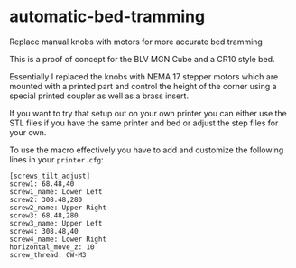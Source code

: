 # automatic-bed-tramming
Replace manual knobs with motors for more accurate bed tramming

This is a proof of concept for the BLV MGN Cube and a CR10 style bed.

Essentially I replaced the knobs with NEMA 17 stepper motors which are mounted with a printed part and control the height of the corner using a special printed coupler as well as a brass insert.

If you want to try that setup out on your own printer you can either use the STL files if you have the same printer and bed or adjust the step files for your own.

To use the macro effectively you have to add and customize the following lines in your `printer.cfg`:

```properties
[screws_tilt_adjust]
screw1: 68.48,40
screw1_name: Lower Left
screw2: 308.48,280
screw2_name: Upper Right
screw3: 68.48,280
screw3_name: Upper Left
screw4: 308.48,40
screw4_name: Lower Right
horizontal_move_z: 10
screw_thread: CW-M3
```
